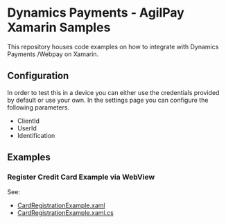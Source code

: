 # Dynamics Payments - AgilPay Xamarin Samples

This repository houses code examples on how to integrate with Dynamics Payments /Webpay on Xamarin.

## Configuration

In order to test this in a device you can either use the credentials provided by default or use your own. In the settings page you can configure the following parameters.

- ClientId
- UserId
- Identification

## Examples

### Register Credit Card Example via WebView

See:
- [CardRegistrationExample.xaml](samples/webpay-xamarin-sample/webpay-xamarin-sample/Examples/CardRegistrationExample.xaml)
- [CardRegistrationExample.xaml.cs](samples/webpay-xamarin-sample/webpay-xamarin-sample/Examples/CardRegistrationExample.xaml.cs)
